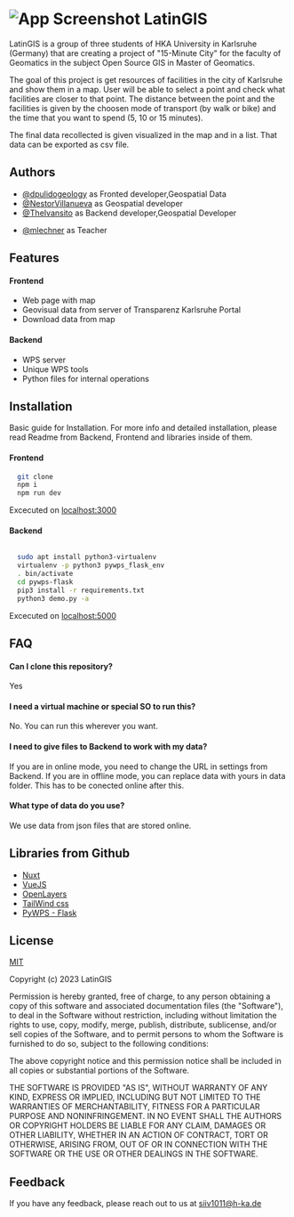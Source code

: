 
# ![App Screenshot](https://lh3.googleusercontent.com/drive-viewer/AEYmBYSAC6Pz8NQpUg7-1ro83hoCihYHJ8BAfxwDh90ZoMwtnIjGuTf5-YnW1NU8Fihx3YFuLF6NsWDNREZnigLqg3xlTLrY=w210-h991) LatinGIS

LatinGIS is a group of three students of HKA University in Karlsruhe (Germany) that are creating a project of "15-Minute City" for the faculty of Geomatics in the subject Open Source GIS in Master of Geomatics.

The goal of this project is get resources of facilities in the city of Karlsruhe and show them in a map. User will be able to select a point and check what facilities are closer to that point. The distance between the point and the facilities is given by the choosen mode of transport (by walk or bike) and the time that you want to spend (5, 10 or 15 minutes).

The final data recollected is given visualized in the map and in a list. That data can be exported as csv file.
## Authors

- [@dpulidogeology](https://github.com/dpulidogeology)  as Fronted developer,Geospatial Data
- [@NestorVillanueva](https://github.com/NestorVillanueva) as Geospatial developer
- [@TheIvansito](https://github.com/TheIvansito) as Backend developer,Geospatial Developer
+ [@mlechner](https://github.com/mlechner) as Teacher


## Features

#### Frontend
+ Web page with map
+ Geovisual data from server of Transparenz Karlsruhe Portal
+ Download data from map
#### Backend
- WPS server
- Unique WPS tools
- Python files for internal operations


## Installation

Basic guide for Installation. For more info and detailed installation, please read Readme from Backend, Frontend and libraries inside of them.

#### Frontend
```bash
  git clone
  npm i
  npm run dev
```
Excecuted on [localhost:3000](localhost:3000)

#### Backend
```bash

  sudo apt install python3-virtualenv
  virtualenv -p python3 pywps_flask_env
  . bin/activate
  cd pywps-flask
  pip3 install -r requirements.txt
  python3 demo.py -a
```
Excecuted on [localhost:5000](localhost:5000)
## FAQ

#### Can I clone this repository?

Yes

#### I need a virtual machine or special SO to run this?

No. You can run this wherever you want.

#### I need to give files to Backend to work with my data?

If you are in online mode, you need to change the URL in settings from Backend.
If you are in offline mode, you can replace data with yours in data folder. This has to be conected online after this.

#### What type of data do you use?

We use data from json files that are stored online.



## Libraries from Github

 - [Nuxt](https://nuxt.com/)
 - [VueJS](https://vuejs.org/)
 - [OpenLayers](https://openlayers.org/)
 - [TailWind css](https://tailwindcss.com/)
 - [PyWPS - Flask](https://github.com/geopython/pywps-flask)


## License

[MIT](https://choosealicense.com/licenses/mit/)

Copyright (c) 2023 LatinGIS

Permission is hereby granted, free of charge, to any person obtaining a copy
of this software and associated documentation files (the "Software"), to deal
in the Software without restriction, including without limitation the rights
to use, copy, modify, merge, publish, distribute, sublicense, and/or sell
copies of the Software, and to permit persons to whom the Software is
furnished to do so, subject to the following conditions:

The above copyright notice and this permission notice shall be included in all
copies or substantial portions of the Software.

THE SOFTWARE IS PROVIDED "AS IS", WITHOUT WARRANTY OF ANY KIND, EXPRESS OR
IMPLIED, INCLUDING BUT NOT LIMITED TO THE WARRANTIES OF MERCHANTABILITY,
FITNESS FOR A PARTICULAR PURPOSE AND NONINFRINGEMENT. IN NO EVENT SHALL THE
AUTHORS OR COPYRIGHT HOLDERS BE LIABLE FOR ANY CLAIM, DAMAGES OR OTHER
LIABILITY, WHETHER IN AN ACTION OF CONTRACT, TORT OR OTHERWISE, ARISING FROM,
OUT OF OR IN CONNECTION WITH THE SOFTWARE OR THE USE OR OTHER DEALINGS IN THE
SOFTWARE.
## Feedback

If you have any feedback, please reach out to us at siiv1011@h-ka.de


